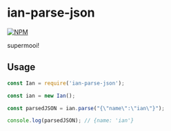 # ian-parse-json

[![NPM](https://nodei.co/npm/ian-parse-json.png)](https://nodei.co/npm/ian-parse-json/)

supermooi!

## Usage

```javascript
const Ian = require('ian-parse-json');

const ian = new Ian();

const parsedJSON = ian.parse("{\"name\":\"ian\"}");

console.log(parsedJSON); // {name: 'ian'}
```
